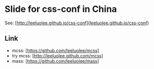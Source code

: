 # Slide for css-conf in China

See: [http://leeluolee.github.io/css-conf](leeluolee.github.io/css-conf)

## Link

- mcss: [https://github.com/leeluolee/mcss]
- try mcss: [http://leeluolee.github.com/mcss]
- mass: [https://github.com/leeluolee/mass]
